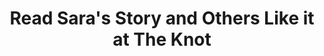 ---
position: 1
img: /img/home-featured.jpg
alt: Newlywed couple, gazing at eachother happily
link: https://www.theknot.com/marketplace/color-room-films-llc-jackson-nj-963435
title: Read Sara's Story and Others Like it at The Knot
icon: icon-theknot
review: "Steve is absolutely incredible- he is the most responsive human I've ever dealt with, my emails or texts are answered within ten minutes, no exceptions. The save the date video he shot for us was effortless and turned out beautifully. So happy I chose color room films to capture our big day."
name: Sara T.
---